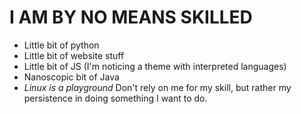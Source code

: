 # I AM BY NO MEANS SKILLED
- Little bit of python
- Little bit of website stuff
- Little bit of JS (I'm noticing a theme with interpreted languages)
- Nanoscopic bit of Java
- *Linux is a playground*
Don't rely on me for my skill, but rather my persistence in doing something I want to do. 

<!---
weird0cats/weird0cats is a ✨ special ✨ repository because its `README.md` (this file) appears on your GitHub profile.
You can click the Preview link to take a look at your changes.
--->
